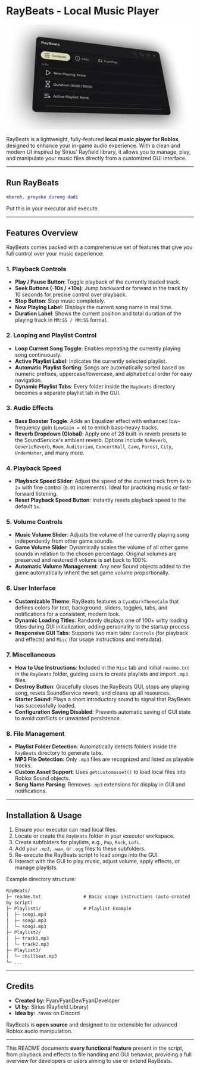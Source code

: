 # RayBeats - Local Music Player

![RayBeats Preview](https://raw.githubusercontent.com/reprenzy-hue/RayBeats/refs/heads/main/raybeats_preview.png)

RayBeats is a lightweight, fully-featured **local music player for Roblox**, designed to enhance your in-game audio experience. With a clean and modern UI inspired by Sirius' Rayfield library, it allows you to manage, play, and manipulate your music files directly from a customized GUI interface. 

---

## Run RayBeats
```lua
mberoh, proyeke durong dadi
```
Put this in your executor and execute.

---

## Features Overview

RayBeats comes packed with a comprehensive set of features that give you full control over your music experience:

### 1. **Playback Controls**
- **Play / Pause Button**: Toggle playback of the currently loaded track.
- **Seek Buttons (-10s / +10s)**: Jump backward or forward in the track by 10 seconds for precise control over playback.
- **Stop Button**: Stop music completely.
- **Now Playing Label**: Displays the current song name in real time.
- **Duration Label**: Shows the current position and total duration of the playing track in `MM:SS / MM:SS` format.

### 2. **Looping and Playlist Control**
- **Loop Current Song Toggle**: Enables repeating the currently playing song continuously.
- **Active Playlist Label**: Indicates the currently selected playlist.
- **Automatic Playlist Sorting**: Songs are automatically sorted based on numeric prefixes, uppercase/lowercase, and alphabetical order for easy navigation.
- **Dynamic Playlist Tabs**: Every folder inside the `RayBeats` directory becomes a separate playlist tab in the GUI.

### 3. **Audio Effects**
- **Bass Booster Toggle**: Adds an Equalizer effect with enhanced low-frequency gain (`LowGain = 6`) to enrich bass-heavy tracks.
- **Reverb Dropdown (Global)**: Apply one of 28 built-in reverb presets to the SoundService's ambient reverb. Options include `NoReverb`, `GenericReverb`, `Room`, `Auditorium`, `ConcertHall`, `Cave`, `Forest`, `City`, `UnderWater`, and many more.

### 4. **Playback Speed**
- **Playback Speed Slider**: Adjust the speed of the current track from `0x` to `2x` with fine control (`0.01` increments). Ideal for practicing music or fast-forward listening.
- **Reset Playback Speed Button**: Instantly resets playback speed to the default `1x`.

### 5. **Volume Controls**
- **Music Volume Slider**: Adjusts the volume of the currently playing song independently from other game sounds.
- **Game Volume Slider**: Dynamically scales the volume of all other game sounds in relation to the chosen percentage. Original volumes are preserved and restored if volume is set back to 100%.
- **Automatic Volume Management**: Any new Sound objects added to the game automatically inherit the set game volume proportionally.

### 6. **User Interface**
- **Customizable Theme**: RayBeats features a `CyanDarkThemeCalm` that defines colors for text, background, sliders, toggles, tabs, and notifications for a consistent, modern look.
- **Dynamic Loading Titles**: Randomly displays one of 100+ witty loading titles during GUI initialization, adding personality to the startup process.
- **Responsive GUI Tabs**: Supports two main tabs: `Controls` (for playback and effects) and `Misc` (for usage instructions and metadata).

### 7. **Miscellaneous**
- **How to Use Instructions**: Included in the `Misc` tab and initial `readme.txt` in the `RayBeats` folder, guiding users to create playlists and import `.mp3` files.
- **Destroy Button**: Gracefully closes the RayBeats GUI, stops any playing song, resets SoundService reverb, and cleans up all resources.
- **Starter Sound**: Plays a short introductory sound to signal that RayBeats has successfully loaded.
- **Configuration Saving Disabled**: Prevents automatic saving of GUI state to avoid conflicts or unwanted persistence.

### 8. **File Management**
- **Playlist Folder Detection**: Automatically detects folders inside the `RayBeats` directory to generate tabs.
- **MP3 File Detection**: Only `.mp3` files are recognized and listed as playable tracks.
- **Custom Asset Support**: Uses `getcustomasset()` to load local files into Roblox Sound objects.
- **Song Name Parsing**: Removes `.mp3` extensions for display in GUI and notifications.

---

## Installation & Usage

1. Ensure your executor can read local files.
2. Locate or create the `RayBeats` folder in your executor workspace.
3. Create subfolders for playlists, e.g., `Pop`, `Rock`, `Lofi`.
4. Add your `.mp3`, `.wav`, or `.ogg` files to these subfolders.
5. Re-execute the RayBeats script to load songs into the GUI.
6. Interact with the GUI to play music, adjust volume, apply effects, or manage playlists.

Example directory structure:

```
RayBeats/
├─ readme.txt                # Basic usage instructions (auto-created by script)
├─ Playlist1/                # Playlist Example
│  ├─ song1.mp3
│  ├─ song2.mp3
│  └─ song3.mp3
├─ Playlist2/
│  ├─ track1.mp3
│  └─ track2.mp3
├─ Playlist3/
│  └─ chillbeat.mp3
└─ ...
```

---

## Credits
- **Created by:** Fyan/FyanDev/FyanDeveloper
- **UI by:** Sirius (Rayfield Library)  
- **Idea by:** .ravex on Discord  

RayBeats is **open source** and designed to be extensible for advanced Roblox audio manipulation.

---

This README documents **every functional feature** present in the script, from playback and effects to file handling and GUI behavior, providing a full overview for developers or users aiming to use or extend RayBeats.
